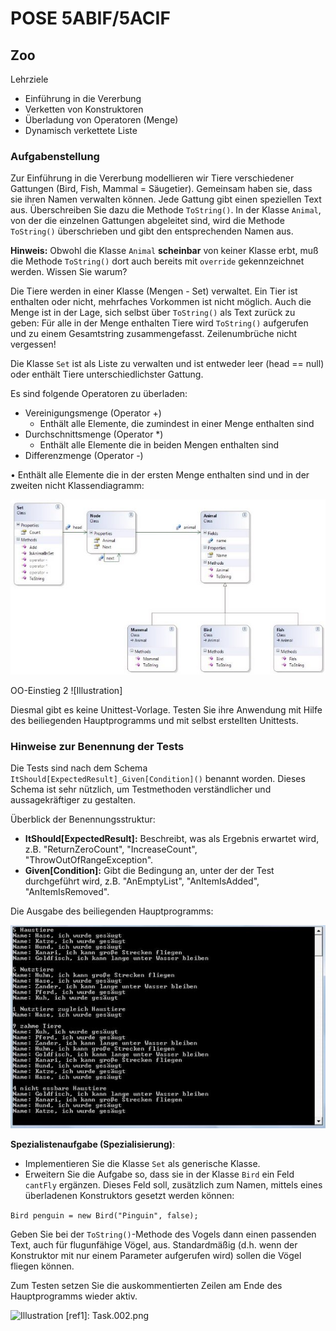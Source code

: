 
# POSE 5ABIF/5ACIF

## Zoo

Lehrziele

- Einführung in die Vererbung 
- Verketten von Konstruktoren
- Überladung von Operatoren (Menge)
- Dynamisch verkettete Liste

### Aufgabenstellung

Zur Einführung in die Vererbung modellieren wir Tiere verschiedener Gattungen (Bird, Fish, Mammal = Säugetier). Gemeinsam haben sie, dass sie ihren Namen verwalten können. Jede Gattung gibt einen speziellen Text aus. Überschreiben Sie dazu die Methode `ToString()`. In der Klasse `Animal`, von der die einzelnen Gattungen abgeleitet sind, wird die Methode `ToString()` überschrieben und gibt den entsprechenden Namen aus.

**Hinweis:** Obwohl die Klasse `Animal` **scheinbar** von keiner Klasse erbt, muß die Methode `ToString()` dort auch bereits mit `override` gekennzeichnet werden. Wissen Sie warum?

Die Tiere werden in einer Klasse (Mengen - Set) verwaltet. Ein Tier ist enthalten oder nicht, mehrfaches Vorkommen ist nicht möglich. Auch die Menge ist in der Lage, sich selbst über `ToString()` als Text zurück zu geben: Für alle in der Menge enthalten Tiere wird `ToString()` aufgerufen und zu einem Gesamtstring zusammengefasst. Zeilenumbrüche nicht vergessen!

Die Klasse `Set` ist als Liste zu verwalten und ist entweder leer (head == null) oder enthält Tiere unterschiedlichster Gattung.

Es sind folgende Operatoren zu überladen:

- Vereinigungsmenge (Operator +)
  - Enthält alle Elemente, die zumindest in einer Menge enthalten sind
- Durchschnittsmenge (Operator \*)
  - Enthält alle Elemente die in beiden Mengen enthalten sind
- Differenzmenge (Operator -)

•  Enthält alle Elemente die in der ersten Menge enthalten sind und in der zweiten nicht Klassendiagramm:

![Illustration](Task01.jpeg)

OO-Einstieg  2 ![Illustration]

Diesmal gibt es keine Unittest-Vorlage. Testen Sie ihre Anwendung mit Hilfe des beiliegenden Hauptprogramms und mit selbst erstellten Unittests. 

### Hinweise zur Benennung der Tests

Die Tests sind nach dem Schema ``` ItShould[ExpectedResult]_Given[Condition]() ``` benannt worden. Dieses Schema ist sehr nützlich, um Testmethoden verständlicher und aussagekräftiger zu gestalten.

Überblick der Benennungsstruktur:

- **ItShould[ExpectedResult]:** Beschreibt, was als Ergebnis erwartet wird, z.B. "ReturnZeroCount", "IncreaseCount", "ThrowOutOfRangeException".
- **Given[Condition]:** Gibt die Bedingung an, unter der der Test durchgeführt wird, z.B. "AnEmptyList", "AnItemIsAdded", "AnItemIsRemoved".

Die Ausgabe des beiliegenden Hauptprogramms:

![Illustration](Task02.jpeg)

**Spezialistenaufgabe (Spezialisierung)**: 

- Implementieren Sie die Klasse `Set` als generische Klasse. 
- Erweitern Sie die Aufgabe so, dass sie in der Klasse `Bird` ein Feld `cantFly` ergänzen. Dieses Feld soll, zusätzlich zum Namen, mittels eines überladenen Konstruktors gesetzt werden können:

`Bird penguin = new Bird("Pinguin", false);`

Geben Sie bei der `ToString()`-Methode des Vogels dann einen passenden Text, auch für flugunfähige Vögel, aus. Standardmäßig (d.h. wenn der Konstruktor mit nur einem Parameter aufgerufen wird) sollen die Vögel fliegen können.

Zum Testen setzen Sie die auskommentierten Zeilen am Ende des Hauptprogramms wieder aktiv.

![Illustration](Task03.png)
[ref1]: Task.002.png
